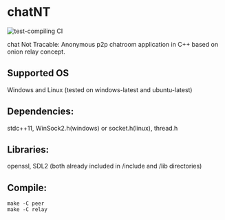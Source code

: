 # chatNT
![test-compiling CI](https://github.com/RuiSiang/chatNT/workflows/test-compiling%20CI/badge.svg)

chat Not Tracable: Anonymous p2p chatroom application in C++ based on onion relay concept.

## Supported OS
Windows and Linux (tested on windows-latest and ubuntu-latest)

## Dependencies:
stdc++11, WinSock2.h(windows) or socket.h(linux), thread.h

## Libraries:
openssl, SDL2 (both already included in /include and /lib directories)

## Compile:
```
make -C peer
make -C relay
```
